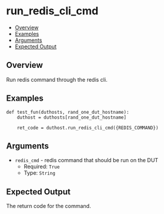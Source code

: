 # run_redis_cli_cmd

- [Overview](#overview)
- [Examples](#examples)
- [Arguments](#arguments)
- [Expected Output](#expected-output)

## Overview
Run redis command through the redis cli.

## Examples
```
def test_fun(duthosts, rand_one_dut_hostname):
    duthost = duthosts[rand_one_dut_hostname]

    ret_code = duthost.run_redis_cli_cmd({REDIS_COMMAND})
```

## Arguments
- `redis_cmd` - redis command that should be run on the DUT
    - Required: `True`
    - Type: `String`

## Expected Output
The return code for the command.
